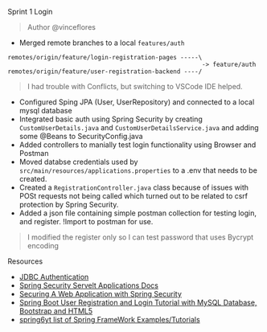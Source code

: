 Sprint 1 Login

> Author @vinceflores

- Merged remote branches to a local `features/auth`

```
remotes/origin/feature/login-registration-pages -----\
                                                      -> feature/auth
remotes/origin/feature/user-registration-backend ----/
```

> I had trouble with Conflicts, but switching to VSCode IDE helped.

- Configured Sping JPA (User, UserRepository) and connected to a local mysql database
- Integrated basic auth using Spring Security by creating `CustomUserDetails.java` and `CustomUserDetailsService.java`
  and adding some @Beans to SecurityConfig.java
- Added controllers to manially test login functionality using Browser and Postman
- Moved databse credentials used by `src/main/resources/applications.properties` to a .env that needs to be created.
- Created a `RegistrationController.java` class because of issues with POSt requests not being called which turned out to be related to csrf protection by Spring Security.
- Added a json file containing simple postman collection for testing login, and register. !Import to postman for use.

> I modified the register only so I can test password that uses Bycrypt encoding

Resources

- [JDBC Authentication](https://docs.spring.io/spring-security/reference/servlet/authentication/passwords/jdbc.html)
- [Spring Security Servelt Applications Docs](https://docs.spring.io/spring-security/reference/servlet/index.html)
- [Securing A Web Application with Spring Security](https://spring.io/guides/gs/securing-web#initial)
- [Spring Boot User Registration and Login Tutorial with MySQL Database, Bootstrap and HTML5](https://youtu.be/b8KY3BlvaFE?si=tU6V8cSe1Id2YkHk)
- [spring6yt list of Spring FrameWork Examples/Tutorials](https://github.com/navinreddy20/spring6yt)
